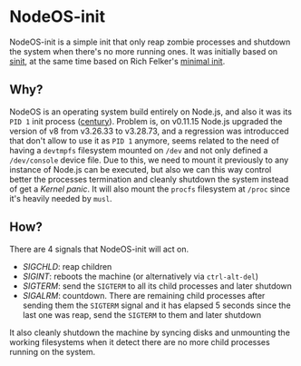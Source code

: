 # NodeOS-init

NodeOS-init is a simple init that only reap zombie processes and shutdown the
system when there's no more running ones. It was initially based on
[sinit](http://core.suckless.org/sinit), at the same time based on Rich Felker's
[minimal init](https://gist.github.com/rofl0r/6168719).

## Why?

NodeOS is an operating system build entirely on Node.js, and also it was its
`PID 1` init process ([century](https://github.com/NodeOS/node-century)).
Problem is, on v0.11.15 Node.js upgraded the version of v8 from v3.26.33 to
v3.28.73, and a regression was introducced that don't allow to use it as `PID 1`
anymore, seems related to the need of having a `devtmpfs` filesystem mounted on
`/dev` and not only defined a `/dev/console` device file. Due to this, we need
to mount it previously to any instance of Node.js can be executed, but also we
can this way control better the processes termination and cleanly shutdown the
system instead of get a *Kernel panic*. It will also mount the `procfs`
filesystem at `/proc` since it's heavily needed by `musl`.

## How?

There are 4 signals that NodeOS-init will act on.

* *SIGCHLD*: reap children
* *SIGINT*:  reboots the machine (or alternatively via `ctrl-alt-del`)
* *SIGTERM*: send the `SIGTERM` to all its child processes and later shutdown
* *SIGALRM*: countdown. There are remaining child processes after sending them
  the `SIGTERM` signal and it has elapsed 5 seconds since the last one was reap,
  send the `SIGTERM` to them and later shutdown

It also cleanly shutdown the machine by syncing disks and unmounting the working
filesystems when it detect there are no more child processes running on the
system.
